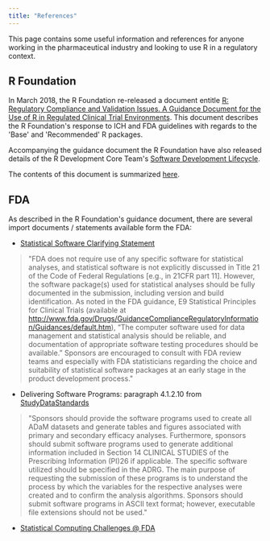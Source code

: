 ```yaml
---
title: "References"
---
```


This page contains some useful information and references for anyone working in the pharmaceutical industry and looking to use R in a regulatory context.

## R Foundation

In March 2018, the R Foundation re-released a document entitle [R: Regulatory Compliance and Validation Issues. A Guidance Document for the Use of R in Regulated Clinical Trial Environments](https://www.r-project.org/doc/R-FDA.pdf).  This document describes the R Foundation's response to ICH and FDA guidelines with regards to the 'Base' and 'Recommended' R packages.

Accompanying the guidance document the R Foundation have also released details of the R Development Core Team's [Software Development Lifecycle](https://www.r-project.org/doc/R-SDLC.pdf).

The contents of this document is summarized [here](https://www.pharmar.org/base/).

## FDA

As described in the R Foundation's guidance document, there are several import documents / statements available form the FDA:

* [Statistical Software Clarifying Statement](https://www.fda.gov/downloads/forindustry/datastandards/studydatastandards/ucm587506.pdf)

> "FDA does not require use of any specific software for statistical analyses, and statistical software
is not explicitly discussed in Title 21 of the Code of Federal Regulations [e.g., in 21CFR part
11]. However, the software package(s) used for statistical analyses should be fully documented
in the submission, including version and build identification.
As noted in the FDA guidance, E9 Statistical Principles for Clinical Trials (available at
http://www.fda.gov/Drugs/GuidanceComplianceRegulatoryInformation/Guidances/default.htm),
“The computer software used for data management and statistical analysis should be reliable, and
documentation of appropriate software testing procedures should be available.” Sponsors are
encouraged to consult with FDA review teams and especially with FDA statisticians regarding
the choice and suitability of statistical software packages at an early stage in the product
development process."

* Delivering Software Programs: paragraph 4.1.2.10 from [StudyDataStandards](https://www.fda.gov/downloads/ForIndustry/DataStandards/StudyDataStandards/UCM384744.pdf)

> "Sponsors should provide the software programs used to create all ADaM datasets and
generate tables and figures associated with primary and secondary efficacy analyses.
Furthermore, sponsors should submit software programs used to generate additional
information included in Section 14 CLINICAL STUDIES of the Prescribing Information
(PI)26 if applicable. The specific software utilized should be specified in the ADRG. The
main purpose of requesting the submission of these programs is to understand the process
by which the variables for the respective analyses were created and to confirm the
analysis algorithms. Sponsors should submit software programs in ASCII text format;
however, executable file extensions should not be used."

* [Statistical Computing Challenges @ FDA](http://www.copafs.org/UserFiles/file/2016FCSM/6_4_Final_Schuette.pdf)
